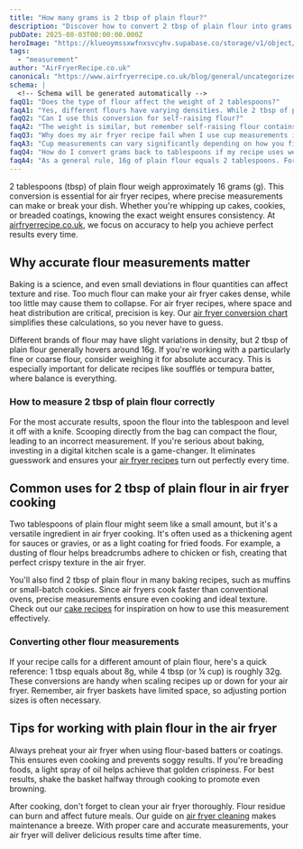 ```yaml
---
title: "How many grams is 2 tbsp of plain flour?"
description: "Discover how to convert 2 tbsp of plain flour into grams for perfect air fryer baking every time. Get accurate measurements now!"
pubDate: 2025-08-03T00:00:00.000Z
heroImage: "https://klueoymssxwfnxsvcyhv.supabase.co/storage/v1/object/public/Shmucket/how-many-grams-is-2-tbsp-plain-flour.webp"
tags:
  - "measurement"
author: "AirFryerRecipe.co.uk"
canonical: "https://www.airfryerrecipe.co.uk/blog/general/uncategorized/how-many-grams-is-2-tbsp-plain-flour"
schema: |
  <!-- Schema will be generated automatically -->
faqQ1: "Does the type of flour affect the weight of 2 tablespoons?"
faqA1: "Yes, different flours have varying densities. While 2 tbsp of plain flour weighs about 16g, wholemeal flour might be slightly heavier due to its coarser texture. For precise baking, especially in air fryers, it's best to weigh your flour rather than relying solely on volume measurements."
faqQ2: "Can I use this conversion for self-raising flour?"
faqA2: "The weight is similar, but remember self-raising flour contains baking powder. If substituting plain flour with self-raising, you may need to adjust other leavening agents in your air fryer recipe. For accuracy, always check the specific weight of your chosen flour type."
faqQ3: "Why does my air fryer recipe fail when I use cup measurements instead of grams?"
faqA3: "Cup measurements can vary significantly depending on how you fill them, leading to inconsistent results. Air fryers are particularly sensitive to ingredient ratios due to their intense, concentrated heat. Using grams ensures precision, giving you reliable outcomes every time you cook."
faqQ4: "How do I convert grams back to tablespoons if my recipe uses weight?"
faqA4: "As a general rule, 16g of plain flour equals 2 tablespoons. For other amounts, divide the grams by 8 to get the tablespoon equivalent. However, for best results in air fryer cooking, we recommend sticking with weight measurements whenever possible for greater accuracy."
---
```

<p>2 tablespoons (tbsp) of plain flour weigh approximately 16 grams (g). This conversion is essential for air fryer recipes, where precise measurements can make or break your dish. Whether you're whipping up cakes, cookies, or breaded coatings, knowing the exact weight ensures consistency. At <a href=https://www.airfryerrecipe.co.uk>airfryerrecipe.co.uk</a>, we focus on accuracy to help you achieve perfect results every time.</p>  

<h2>Why accurate flour measurements matter</h2>  
<p>Baking is a science, and even small deviations in flour quantities can affect texture and rise. Too much flour can make your air fryer cakes dense, while too little may cause them to collapse. For air fryer recipes, where space and heat distribution are critical, precision is key. Our <a href=https://www.airfryerrecipe.co.uk/air-fryer-conversion-chart>air fryer conversion chart</a> simplifies these calculations, so you never have to guess.</p>  

<p>Different brands of flour may have slight variations in density, but 2 tbsp of plain flour generally hovers around 16g. If you're working with a particularly fine or coarse flour, consider weighing it for absolute accuracy. This is especially important for delicate recipes like soufflés or tempura batter, where balance is everything.</p>  

<h3>How to measure 2 tbsp of plain flour correctly</h3>  
<p>For the most accurate results, spoon the flour into the tablespoon and level it off with a knife. Scooping directly from the bag can compact the flour, leading to an incorrect measurement. If you're serious about baking, investing in a digital kitchen scale is a game-changer. It eliminates guesswork and ensures your <a href=https://www.airfryerrecipe.co.uk/recipes>air fryer recipes</a> turn out perfectly every time.</p>  

<h2>Common uses for 2 tbsp of plain flour in air fryer cooking</h2>  
<p>Two tablespoons of plain flour might seem like a small amount, but it's a versatile ingredient in air fryer cooking. It's often used as a thickening agent for sauces or gravies, or as a light coating for fried foods. For example, a dusting of flour helps breadcrumbs adhere to chicken or fish, creating that perfect crispy texture in the air fryer.</p>  

<p>You'll also find 2 tbsp of plain flour in many baking recipes, such as muffins or small-batch cookies. Since air fryers cook faster than conventional ovens, precise measurements ensure even cooking and ideal texture. Check out our <a href=https://www.airfryerrecipe.co.uk/recipe-category/cakes>cake recipes</a> for inspiration on how to use this measurement effectively.</p>  

<h3>Converting other flour measurements</h3>  
<p>If your recipe calls for a different amount of plain flour, here's a quick reference: 1 tbsp equals about 8g, while 4 tbsp (or ¼ cup) is roughly 32g. These conversions are handy when scaling recipes up or down for your air fryer. Remember, air fryer baskets have limited space, so adjusting portion sizes is often necessary.</p>  

<h2>Tips for working with plain flour in the air fryer</h2>  
<p>Always preheat your air fryer when using flour-based batters or coatings. This ensures even cooking and prevents soggy results. If you're breading foods, a light spray of oil helps achieve that golden crispiness. For best results, shake the basket halfway through cooking to promote even browning.</p>  

<p>After cooking, don't forget to clean your air fryer thoroughly. Flour residue can burn and affect future meals. Our guide on <a href=https://www.airfryerrecipe.co.uk/air-fryer-cleaner>air fryer cleaning</a> makes maintenance a breeze. With proper care and accurate measurements, your air fryer will deliver delicious results time after time.</p>
